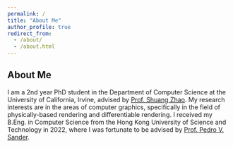 ```yaml
---
permalink: /
title: "About Me"
author_profile: true
redirect_from: 
  - /about/
  - /about.html
---
```


## About Me
I am a 2nd year PhD student in the Department of Computer Science at the University of California, Irvine, advised by [Prof. Shuang Zhao](https://www.shuangz.com/). My research interests are in the areas of computer graphics, specifically in the field of physically-based rendering and differentiable rendering. I received my B.Eng. in Computer Science from the Hong Kong University of Science and Technology in 2022, where I was fortunate to be advised by [Prof. Pedro V. Sander](https://www.cse.ust.hk/~psander/).
```